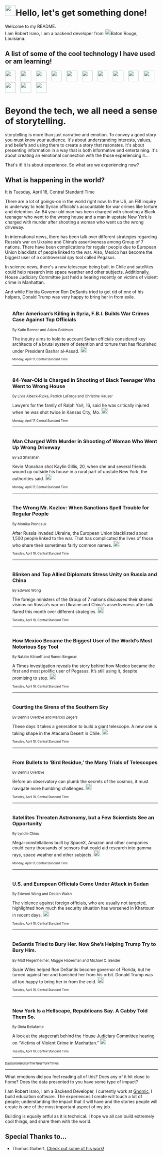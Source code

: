 <h1><img src="https://emojis.slackmojis.com/emojis/images/1643514375/3493/hot-coffee.gif?1643514375" width="35"/>Hello, let's get something done!</h1>

<p>Welcome to my README.<br/>
I am Robert Ismo, I am a backend developer from <img src="https://emojis.slackmojis.com/emojis/images/1638395689/50435/moulin_rouge.png?1638395689" width="20"/>Baton Rouge, Louisiana.</p>
<h2>A list of some of the cool technology I have used or am learning!</h2>
<p>
<img src="https://emojis.slackmojis.com/emojis/images/1643516091/21142/meow_bongotap.gif?1643516091" width="35" alt="">
<img src="https://img.shields.io/badge/Favorite%20Frontend%20Framework-SvelteKit-f83903" alt="">
<img src="https://img.shields.io/badge/Second%20Favorite-Vue-40b581" alt="">
<img src="https://img.shields.io/badge/Most%20Used%20Runtime-Nodejs-78b061" alt="">
<img src="https://emojis.slackmojis.com/emojis/images/1643517416/34482/fire.gif?1643517416" width="35" alt="">
<img src="https://img.shields.io/badge/Javascript%20But%20Better-Typescript-0078ca" alt="">
<img src="https://img.shields.io/badge/Favorite%20Language-Elixir-3e244d" alt="">
<img src="https://img.shields.io/badge/Containerize%20Everything-Docker-6ac9ef" alt="">
<img src="https://emojis.slackmojis.com/emojis/images/1643514596/5999/meow_party.gif?1643514596" width="35" alt="">
<img src="https://img.shields.io/badge/API%20Love%20Language-Graphql-de32a5" alt="">
<img src="https://img.shields.io/badge/Our%20Favorite%20Version%20Controller-Git-e94f33" alt="">
<img src="https://img.shields.io/badge/Favorite%20Database-Redis-d42d1d" alt="">
<img src="https://emojis.slackmojis.com/emojis/images/1643514559/5584/deployparrot.gif?1643514559" width="35" alt="">
<img src="https://img.shields.io/badge/Container%20Interstate-RabbitMQ-f66200" alt="">
<img src="https://img.shields.io/badge/Gotta%20Learn-Kubernetes-316adf" alt="">
<img src="https://img.shields.io/badge/Really%20Mature%20Now-WASM-654fef" alt="">
<img src="https://emojis.slackmojis.com/emojis/images/1666642497/61942/dance_vibe.gif?1666642497" width="35" alt="">
<img src="https://img.shields.io/badge/For%20My%20M1-ARM64-657d96" alt="">
<img src="https://img.shields.io/badge/Loving%20This%20So%20Much-TailwindCSS-17bcb5" alt="">
<img src="https://img.shields.io/badge/Cool%20Build%20Tool-Vite-f9cb24" alt="">
<img src="https://emojis.slackmojis.com/emojis/images/1669231376/62819/working-on-it.gif?1669231376" width="35" alt="">
<img src="https://img.shields.io/badge/Fun%20and%20Easy%20Database-MongoDB-5f8c49" alt="">
<img src="https://img.shields.io/badge/JS%20Life%20Support-NPM-c73737" alt="">
<img src="https://img.shields.io/badge/I%20Liked%20It-DynamoDB-0073b9" alt="">
<img src="https://emojis.slackmojis.com/emojis/images/1643514045/46/question.gif?1643514045" width="35" alt="">
<img src="https://img.shields.io/badge/cool-React-60d6f9" alt="">
<img src="https://img.shields.io/badge/Future%20Big%20Project-Lambda-f37e00" alt="">
<img src="https://img.shields.io/badge/NPM%20But%20Better-PNPM-f1aa07" alt="">
<img src="https://emojis.slackmojis.com/emojis/images/1643514943/9662/fbwow.gif?1643514943" width="35" alt="">
<img src="https://img.shields.io/badge/First%20Language-C-662079" alt="">
<img src="https://img.shields.io/badge/Where%20I%20Deploy%20Frontend-Vercel-000000" alt="">
<img src="https://img.shields.io/badge/Who%20Does%20not%20Want%20an%20App-Swift-f9492a" alt="">
<img src="https://emojis.slackmojis.com/emojis/images/1643514058/151/javascript.png?1643514058" width="35" alt="">
<img src="https://img.shields.io/badge/cool-Python-fbd542" alt="">
<img src="https://img.shields.io/badge/Favorite%20Something-Stripe-656cdc" alt="">
<img src="https://img.shields.io/badge/Of%20Course-HTML5-ed6327" alt="">
<img src="https://emojis.slackmojis.com/emojis/images/1660415405/60731/bomb.gif?1660415405" width="35" alt="">
<img src="https://img.shields.io/badge/hate-CSS-2964ec" alt="">
<img src="https://img.shields.io/badge/Learning-CircleCI-141215" alt="">
<img src="https://img.shields.io/badge/Learning-Rust-fbbb3b" alt="">
<img src="https://emojis.slackmojis.com/emojis/images/1660415397/60712/writing-hand.gif?1660415397" width="35" alt="">
<img src="https://img.shields.io/badge/Dev%20Browser%20of%20Choice-Firefox-cc4e26" alt="">
<img src="https://img.shields.io/badge/Recoverying%20From%20Windows-UNIX-1781e3" alt="">
<img src="https://img.shields.io/badge/LOVE-LogSeq-90c1c2" alt="">
<img src="https://emojis.slackmojis.com/emojis/images/1643514066/223/kirby.gif?1643514066" width="35" alt="">
<img src="https://img.shields.io/badge/Daily%20Driver-MacOS-e6e6e8" alt="">
<img src="https://img.shields.io/badge/Git%20Server-Github-000000" alt="">
<img src="https://img.shields.io/badge/enjoyable-EC2-f17428" alt="">
<img src="https://emojis.slackmojis.com/emojis/images/1643514239/2069/excited.gif?1643514239" width="35" alt="">
</p>
<h1>Beyond the tech, we all need a sense of storytelling.</h1>
<p>storytelling is more than just narrative and emotion. To convey a good story you must know your audience. It's about understanding interests, values, and beliefs and using them to create a story that resonates. It's about presenting information in a way that is both informative and entertaining. It's about creating an emotional connection with the those experiencing it...</p>
<p>That's it! it is about experience. So what are we experiencing now?</p>
<h2>What is happening in the world?</h2>
<p>It is Tuesday, April 18, Central Standard Time</p>
<p>
There are a lot of goings-on in the world right now. In the US, an FBI inquiry is underway to hold Syrian officials&#39;s accountable for war crimes like torture and detention. An 84 year old man has been charged with shooting a Black teenager who went to the wrong house and a man in upstate New York is charged with murder after shooting a woman who went up the wrong driveway. 

In international news, there has been talk over different strategies regarding Russia’s war on Ukraine and China’s assertiveness among Group of 7 nations. There have been complications for regular people due to European Union blacklists of people linked to the war. Also, Mexico has become the biggest user of a controversial spy tool called Pegasus.

In science news, there&#39;s a new telescope being built in Chile and satellites could help research into space weather and other subjects.  Additionally, House Judiciary Committee just held a hearing recently on victims of violent crime in Manhattan. 

And while Florida Governor Ron DeSantis tried to get rid of one of his helpers, Donald Trump was very happy to bring her in from exile.</p>
<ol>
<img src="https://img.shields.io/badge/-us-blue" alt="">
<h3>After American’s Killing in Syria, F.B.I. Builds War Crimes Case Against Top Officials</h3>
<sub>By Katie Benner and Adam Goldman</sub>
<p>The inquiry aims to hold to account Syrian officials considered key architects of a brutal system of detention and torture that has flourished under President Bashar al-Assad.  <a href="https://nyti.ms/3GSnbaN"><img src="https://developer.nytimes.com/files/poweredby_nytimes_30b.png?v=1583354208352" height="20"></a></p>
<sub><sub>Monday, April 17, Central Standard Time</sub></sub>
<hr/>
<img src="https://img.shields.io/badge/-us-blue" alt="">
<h3>84-Year-Old Is Charged in Shooting of Black Teenager Who Went to Wrong House</h3>
<sub>By Livia Albeck-Ripka, Patrick LaForge and Christine Hauser</sub>
<p>Lawyers for the family of Ralph Yarl, 16, said he was critically injured when he was shot twice in Kansas City, Mo.  <a href="https://nyti.ms/3A61e4c"><img src="https://developer.nytimes.com/files/poweredby_nytimes_30b.png?v=1583354208352" height="20"></a></p>
<sub><sub>Monday, April 17, Central Standard Time</sub></sub>
<hr/>
<img src="https://img.shields.io/badge/-nyregion-blue" alt="">
<h3>Man Charged With Murder in Shooting of Woman Who Went Up Wrong Driveway</h3>
<sub>By Ed Shanahan</sub>
<p>Kevin Monahan shot Kaylin Gillis, 20, when she and several friends wound up outside his house in a rural part of upstate New York, the authorities said.  <a href="https://nyti.ms/3ojvfuM"><img src="https://developer.nytimes.com/files/poweredby_nytimes_30b.png?v=1583354208352" height="20"></a></p>
<sub><sub>Monday, April 17, Central Standard Time</sub></sub>
<hr/>
<img src="https://img.shields.io/badge/-world-blue" alt="">
<h3>The Wrong Mr. Kozlov: When Sanctions Spell Trouble for Regular People</h3>
<sub>By Monika Pronczuk</sub>
<p>After Russia invaded Ukraine, the European Union blacklisted about 1,500 people linked to the war. That has complicated the lives of those who share their sometimes fairly common names.  <a href="https://nyti.ms/3mG5NiC"><img src="https://developer.nytimes.com/files/poweredby_nytimes_30b.png?v=1583354208352" height="20"></a></p>
<sub><sub>Tuesday, April 18, Central Standard Time</sub></sub>
<hr/>
<img src="https://img.shields.io/badge/-world-blue" alt="">
<h3>Blinken and Top Allied Diplomats Stress Unity on Russia and China</h3>
<sub>By Edward Wong</sub>
<p>The foreign ministers of the Group of 7 nations discussed their shared visions on Russia’s war on Ukraine and China’s assertiveness after talk flared this month over different strategies.  <a href="https://nyti.ms/3UMrBpt"><img src="https://developer.nytimes.com/files/poweredby_nytimes_30b.png?v=1583354208352" height="20"></a></p>
<sub><sub>Tuesday, April 18, Central Standard Time</sub></sub>
<hr/>
<img src="https://img.shields.io/badge/-world-blue" alt="">
<h3>How Mexico Became the Biggest User of the World’s Most Notorious Spy Tool</h3>
<sub>By Natalie Kitroeff and Ronen Bergman</sub>
<p>A Times investigation reveals the story behind how Mexico became the first and most prolific user of Pegasus. It’s still using it, despite promising to stop.  <a href="https://nyti.ms/3A68jSf"><img src="https://developer.nytimes.com/files/poweredby_nytimes_30b.png?v=1583354208352" height="20"></a></p>
<sub><sub>Tuesday, April 18, Central Standard Time</sub></sub>
<hr/>
<img src="https://img.shields.io/badge/-science-blue" alt="">
<h3>Courting the Sirens of the Southern Sky</h3>
<sub>By Dennis Overbye and Marcos Zegers</sub>
<p>These days it takes a generation to build a giant telescope. A new one is taking shape in the Atacama Desert in Chile.  <a href="https://nyti.ms/3mJqrOW"><img src="https://developer.nytimes.com/files/poweredby_nytimes_30b.png?v=1583354208352" height="20"></a></p>
<sub><sub>Tuesday, April 18, Central Standard Time</sub></sub>
<hr/>
<img src="https://img.shields.io/badge/-science-blue" alt="">
<h3>From Bullets to ‘Bird Residue,’ the Many Trials of Telescopes</h3>
<sub>By Dennis Overbye</sub>
<p>Before an observatory can plumb the secrets of the cosmos, it must navigate more humbling challenges.  <a href="https://nyti.ms/3onBcqD"><img src="https://developer.nytimes.com/files/poweredby_nytimes_30b.png?v=1583354208352" height="20"></a></p>
<sub><sub>Tuesday, April 18, Central Standard Time</sub></sub>
<hr/>
<img src="https://img.shields.io/badge/-science-blue" alt="">
<h3>Satellites Threaten Astronomy, but a Few Scientists See an Opportunity</h3>
<sub>By Lyndie Chiou</sub>
<p>Mega-constellations built by SpaceX, Amazon and other companies could carry thousands of sensors that could aid research into gamma rays, space weather and other subjects.  <a href="https://nyti.ms/3L2CJeD"><img src="https://developer.nytimes.com/files/poweredby_nytimes_30b.png?v=1583354208352" height="20"></a></p>
<sub><sub>Monday, April 17, Central Standard Time</sub></sub>
<hr/>
<img src="https://img.shields.io/badge/-world-blue" alt="">
<h3>U.S. and European Officials Come Under Attack in Sudan</h3>
<sub>By Edward Wong and Declan Walsh</sub>
<p>The violence against foreign officials, who are usually not targeted, highlighted how much the security situation has worsened in Khartoum in recent days.  <a href="https://nyti.ms/40jAubg"><img src="https://developer.nytimes.com/files/poweredby_nytimes_30b.png?v=1583354208352" height="20"></a></p>
<sub><sub>Tuesday, April 18, Central Standard Time</sub></sub>
<hr/>
<img src="https://img.shields.io/badge/-us-blue" alt="">
<h3>DeSantis Tried to Bury Her. Now She’s Helping Trump Try to Bury Him.</h3>
<sub>By Matt Flegenheimer, Maggie Haberman and Michael C. Bender</sub>
<p>Susie Wiles helped Ron DeSantis become governor of Florida, but he turned against her and banished her from his orbit. Donald Trump was all too happy to bring her in from the cold.  <a href="https://nyti.ms/3ollnRk"><img src="https://developer.nytimes.com/files/poweredby_nytimes_30b.png?v=1583354208352" height="20"></a></p>
<sub><sub>Tuesday, April 18, Central Standard Time</sub></sub>
<hr/>
<img src="https://img.shields.io/badge/-nyregion-blue" alt="">
<h3>New York Is a Hellscape, Republicans Say. A Cabby Told Them So.</h3>
<sub>By Ginia Bellafante</sub>
<p>A look at the stagecraft behind the House Judiciary Committee hearing on “Victims of Violent Crime in Manhattan.”  <a href="https://nyti.ms/3MRWJlr"><img src="https://developer.nytimes.com/files/poweredby_nytimes_30b.png?v=1583354208352" height="20"></a></p>
<sub><sub>Tuesday, April 18, Central Standard Time</sub></sub>
<hr/>
</ol>
<a href="https://developer.nytimes.com"><sub><sub>Data provided by The New York Times</sub></sub></a>
<hr/>
<p>What emotions did you feel reading all of this? Does any of it hit close to home? Does the data presented to you have some type of impact?</p>
<p>I am Robert Ismo, I am a Backend Developer, I currently work at <a href="https://gnomic.education/">Gnomic</a>, I build education software. The experiences I create will touch a lot of people; understanding the impact that it will have and the stories people will create is one of the most important aspect of my job.</p>
<p>Building is equally artful as it is technical. I hope we all can build extremely cool things, and share them with the world.</p>
<h2>Special Thanks to...</h2>
<ul>
<li>Thomas Guibert, <a href="https://github.com/thmsgbrt/thmsgbrt">Check out some of his work!</a></li>
</ul>